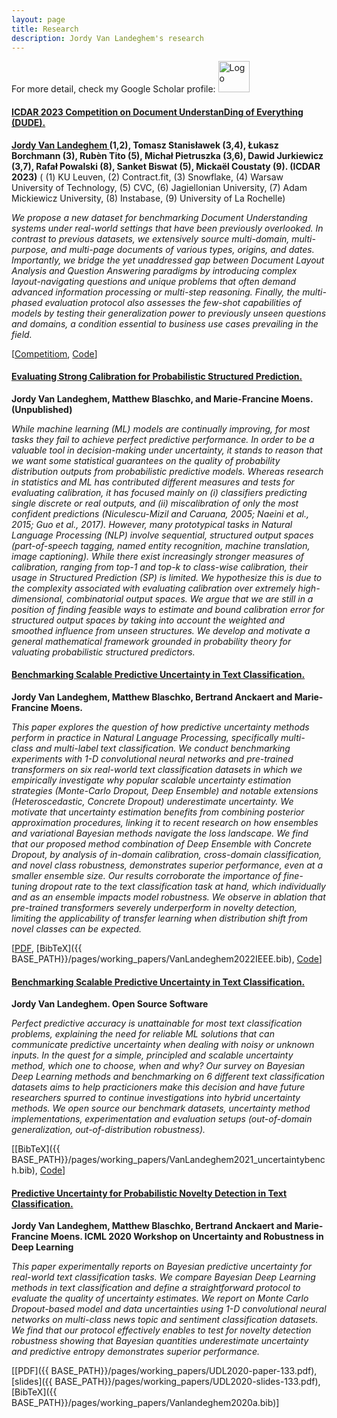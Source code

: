 ```yaml
---
layout: page
title: Research
description: Jordy Van Landeghem's research
---
```


For more detail, check my Google Scholar profile: 
<a href="https://scholar.google.com/citations?user=Vsnb4d0AAAAJ&hl=en" align="left">
    <img src="{{ BASE_PATH }}/assets/gscholar.png" alt="Logo" width="50">
  </a>

#### <u>ICDAR 2023 Competition on Document UnderstanDing of Everything (DUDE).</u>
**<u>Jordy Van Landeghem </u> (1,2), Tomasz Stanisławek (3,4), Łukasz Borchmann (3), Rubèn Tito (5), Michał Pietruszka (3,6), Dawid Jurkiewicz (3,7), Rafał Powalski (8), Sanket Biswat (5), Mickaël Coustaty (9). (ICDAR 2023)**
( (1) KU Leuven, (2) Contract.fit, (3) Snowflake, (4) Warsaw University of Technology, (5) CVC, (6) Jagiellonian University, (7) Adam Mickiewicz University, (8) Instabase, (9) University of La Rochelle)

*We propose a new dataset for benchmarking Document Understanding systems under real-world settings that have been previously overlooked. In contrast to previous datasets, we extensively source multi-domain, 
multi-purpose, and multi-page documents of various types, origins, and dates. Importantly, we bridge the yet unaddressed gap between Document Layout Analysis and Question Answering paradigms by introducing complex layout-navigating questions and unique problems that often demand advanced information processing or multi-step reasoning. 
Finally, the multi-phased evaluation protocol also assesses the few-shot capabilities of models by testing their generalization power to previously unseen questions and domains, a condition essential to business use cases prevailing in the field.*

[[Competitiom](https://rrc.cvc.uab.es/?ch=23), [Code](https://github.com/duchallenge-team/dude/blob/main/README.md)]

#### <u>Evaluating Strong Calibration for Probabilistic Structured Prediction.</u>
**Jordy Van Landeghem, Matthew Blaschko, and Marie-Francine Moens. (Unpublished)**

*While machine learning (ML) models are continually improving, for most tasks they fail to achieve perfect predictive performance. In order to be a valuable tool in decision-making under uncertainty, it stands to reason that we want some statistical guarantees on the quality of probability distribution outputs from probabilistic predictive models. Whereas research in statistics and ML has contributed different measures and tests for evaluating calibration, it has focused mainly on (i) classifiers predicting single discrete or real outputs, and (ii) miscalibration of only the most confident predictions (Niculescu-Mizil and Caruana, 2005; Naeini et al., 2015; Guo et al., 2017). 
However, many prototypical tasks in Natural Language Processing (NLP) involve sequential, structured output spaces (part-of-speech tagging, named entity recognition, machine translation, image captioning). While there exist increasingly stronger measures of calibration, ranging from top-1 and top-k to class-wise calibration, their usage in Structured Prediction (SP) is limited. We hypothesize this is due to the complexity associated with evaluating calibration over extremely high-dimensional, combinatorial output spaces. We argue that we are still in a position of finding feasible ways to estimate and bound calibration error for structured output spaces by taking into account the weighted and smoothed influence from unseen structures. We develop and motivate a general mathematical framework grounded in probability theory for valuating probabilistic structured predictors.*

#### <u>Benchmarking Scalable Predictive Uncertainty in Text Classification.</u>
**Jordy Van Landeghem, Matthew Blaschko, Bertrand Anckaert and Marie-Francine Moens.**

*This paper explores the question of how predictive uncertainty methods perform in practice in Natural Language Processing, specifically multi-class and multi-label text classification. We conduct benchmarking experiments with 1-D convolutional neural networks and pre-trained transformers on six real-world text classification datasets in which we empirically investigate why popular scalable uncertainty estimation strategies (Monte-Carlo Dropout, Deep Ensemble) and notable extensions (Heteroscedastic, Concrete Dropout) underestimate uncertainty. We motivate that uncertainty estimation benefits from combining posterior approximation procedures, linking it to recent research on how ensembles and variational Bayesian methods navigate the loss landscape. We find that our proposed method combination of Deep Ensemble with Concrete Dropout, by analysis of in-domain calibration, cross-domain classification, and novel class robustness, demonstrates superior performance, even at a smaller ensemble size. Our results corroborate the importance of fine-tuning dropout rate to the text classification task at hand, which individually and as an ensemble impacts model robustness. We observe in ablation that pre-trained transformers severely underperform in novelty detection, limiting the applicability of transfer learning when distribution shift from novel classes can be expected.*

[[PDF](https://ieeexplore.ieee.org/document/9761166), [BibTeX]({{ BASE_PATH}}/pages/working_papers/VanLandeghem2022IEEE.bib), [Code](https://github.com/Jordy-VL/uncertainty-bench)]

#### <u>Benchmarking Scalable Predictive Uncertainty in Text Classification.</u>
**Jordy Van Landeghem. Open Source Software**

*Perfect predictive accuracy is unattainable for most text classification problems, explaining the need for reliable ML solutions that can communicate predictive uncertainty when dealing with noisy or unknown inputs. In the quest for a simple, principled and scalable uncertainty method, which one to choose, when and why?
Our survey on Bayesian Deep Learning methods and benchmarking on 6 different text classification datasets aims to help practicioners make this decision and have future researchers spurred to continue investigations into hybrid uncertainty methods.
We open source our benchmark datasets, uncertainty method implementations, experimentation and evaluation setups (out-of-domain generalization, out-of-distribution robustness).*

[[BibTeX]({{ BASE_PATH}}/pages/working_papers/VanLandeghem2021_uncertaintybench.bib), [Code]({https://github.com/Jordy-VL/uncertainty-bench})]


#### <u>Predictive Uncertainty for Probabilistic Novelty Detection in Text Classification.</u>
**Jordy Van Landeghem, Matthew Blaschko, Bertrand Anckaert and Marie-Francine Moens. ICML 2020 Workshop on Uncertainty and Robustness in Deep Learning**

*This paper experimentally reports on Bayesian predictive uncertainty for real-world text classification tasks. We compare Bayesian Deep Learning methods in text classification and define a straightforward protocol to evaluate the quality of uncertainty estimates. We report on Monte Carlo Dropout-based model and data uncertainties using 1-D convolutional neural networks on multi-class news topic and sentiment classification datasets. We find that our protocol effectively enables to test for novelty detection robustness showing that Bayesian quantities underestimate uncertainty and predictive entropy demonstrates superior performance.*

[[PDF]({{ BASE_PATH}}/pages/working_papers/UDL2020-paper-133.pdf), [slides]({{ BASE_PATH}}/pages/working_papers/UDL2020-slides-133.pdf),[BibTeX]({{ BASE_PATH}}/pages/working_papers/Vanlandeghem2020a.bib)]

<!-- Note: this is how to write a comment in HTML. Everything in here won't show up on your webpage.-->
